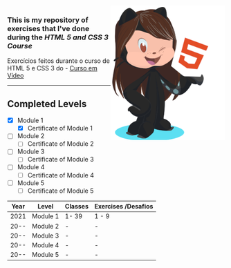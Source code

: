 <img src="images/octocat-html-small.png" align="right">

### This is my repository of exercises that I've done during the ***HTML 5 and CSS 3 Course*** 
 Exercícios feitos durante o curso de HTML 5 e CSS 3 do - [Curso em Vídeo](https://cursoemvideo.com)
***
## Completed Levels
- [x] Module 1
   - [x] Certificate of Module 1
- [ ] Module 2
   - [ ] Certificate of Module 2
- [ ] Module 3
   - [ ] Certificate of Module 3
- [ ] Module 4
   - [ ] Certificate of Module 4
- [ ] Module 5
   - [ ] Certificate of Module 5
   
Year | Level | Classes | Exercises /Desafios
--- | ---- | --- | ---
2021 | Module 1 | 1- 39 | 1 - 9
20--  | Module 2 |  -   |  - 
20--  | Module 3 |  -   |  - 
20--  | Module 4 |  -   |  - 
20--  | Module 5 |  -   |  -
 
